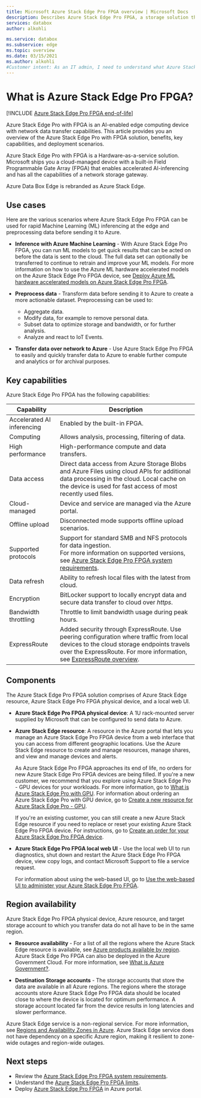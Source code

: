 ```yaml
---
title: Microsoft Azure Stack Edge Pro FPGA overview | Microsoft Docs
description: Describes Azure Stack Edge Pro FPGA, a storage solution that uses a physical device for network-based transfer into Azure.
services: databox
author: alkohli

ms.service: databox
ms.subservice: edge
ms.topic: overview
ms.date: 03/15/2021
ms.author: alkohli
#Customer intent: As an IT admin, I need to understand what Azure Stack Edge Pro FPGA is and how it works so I can use it to process and transform data before sending to Azure.
---
```

# What is Azure Stack Edge Pro FPGA?

[!INCLUDE [Azure Stack Edge Pro FPGA end-of-life](../../includes/azure-stack-edge-fpga-eol.md)]

Azure Stack Edge Pro with FPGA is an AI-enabled edge computing device with network data transfer capabilities. This article provides you an overview of the Azure Stack Edge Pro with FPGA solution, benefits, key capabilities, and deployment scenarios.

Azure Stack Edge Pro with FPGA is a Hardware-as-a-service solution. Microsoft ships you a cloud-managed device with a built-in Field Programmable Gate Array (FPGA) that enables accelerated AI-inferencing and has all the capabilities of a network storage gateway.

Azure Data Box Edge is rebranded as Azure Stack Edge.

## Use cases

Here are the various scenarios where Azure Stack Edge Pro FPGA can be used for rapid Machine Learning (ML) inferencing at the edge and preprocessing data before sending it to Azure.

- **Inference with Azure Machine Learning** - With Azure Stack Edge Pro FPGA, you can run ML models to get quick results that can be acted on before the data is sent to the cloud. The full data set can optionally be transferred to continue to retrain and improve your ML models. For more information on how to use the Azure ML hardware accelerated models on the Azure Stack Edge Pro FPGA device, see 
[Deploy Azure ML hardware accelerated models on Azure Stack Edge Pro FPGA](../machine-learning/how-to-deploy-fpga-web-service.md#deploy-to-a-local-edge-server).

- **Preprocess data** - Transform data before sending it to Azure to create a more actionable dataset. Preprocessing can be used to: 

    - Aggregate data.
    - Modify data, for example to remove personal data.
    - Subset data to optimize storage and bandwidth, or for further analysis.
    - Analyze and react to IoT Events. 

- **Transfer data over network to Azure** - Use Azure Stack Edge Pro FPGA to easily and quickly transfer data to Azure to enable further compute and analytics or for archival purposes. 

## Key capabilities

Azure Stack Edge Pro FPGA has the following capabilities:

|Capability |Description  |
|---------|---------|
|Accelerated AI inferencing| Enabled by the built-in FPGA.|
|Computing       |Allows analysis, processing, filtering of data.|
|High performance | High-performance compute and data transfers.|
|Data access     | Direct data access from Azure Storage Blobs and Azure Files using cloud APIs for additional data processing in the cloud. Local cache on the device is used for fast access of most recently used files.|
|Cloud-managed     |Device and service are managed via the Azure portal.  |
|Offline upload     | Disconnected mode supports offline upload scenarios.|
|Supported protocols     | Support for standard SMB and NFS protocols for data ingestion. <br> For more information on supported versions, see [Azure Stack Edge Pro FPGA system requirements](azure-stack-edge-system-requirements.md).|
|Data refresh     | Ability to refresh local files with the latest from cloud.|
|Encryption    | BitLocker support to locally encrypt data and secure data transfer to cloud over *https*.|
|Bandwidth throttling| Throttle to limit bandwidth usage during peak hours.|
|ExpressRoute | Added security through ExpressRoute. Use peering configuration where traffic from local devices to the cloud storage endpoints travels over the ExpressRoute. For more information, see [ExpressRoute overview](../expressroute/expressroute-introduction.md).

## Components

The Azure Stack Edge Pro FPGA solution comprises of Azure Stack Edge resource, Azure Stack Edge Pro FPGA physical device, and a local web UI.

* **Azure Stack Edge Pro FPGA physical device**: A 1U rack-mounted server supplied by Microsoft that can be configured to send data to Azure.
    
* **Azure Stack Edge resource**: A resource in the Azure portal that lets you manage an Azure Stack Edge Pro FPGA device from a web interface that you can access from different geographic locations. Use the Azure Stack Edge resource to create and manage resources, manage shares, and view and manage devices and alerts.
  
   <!--[The Azure Stack Edge service in Azure portal](media/data-box-overview/data-box-Edge-service1.png)-->

   As Azure Stack Edge Pro FPGA approaches its end of life, no orders for new Azure Stack Edge Pro FPGA devices are being filled. If you're a new customer, we recommend that you explore using Azure Stack Edge Pro - GPU devices for your workloads. For more information, go to [What is Azure Stack Edge Pro with GPU](azure-stack-edge-gpu-overview.md). For information about ordering an Azure Stack Edge Pro with GPU device, go to [Create a new resource for Azure Stack Edge Pro - GPU](azure-stack-edge-gpu-deploy-prep.md?tabs=azure-portal#create-a-new-resource).

   If you're an existing customer, you can still create a new Azure Stack Edge resource if you need to replace or reset your existing Azure Stack Edge Pro FPGA device. For instructions, go to [Create an order for your Azure Stack Edge Pro FPGA device](azure-stack-edge-deploy-prep.md#create-new-resource-for-existing-device).

* **Azure Stack Edge Pro FPGA local web UI** - Use the local web UI to run diagnostics, shut down and restart the Azure Stack Edge Pro FPGA device, view copy logs, and contact Microsoft Support to file a service request.

    <!--![The Azure Stack Edge Pro FPGA local web UI](media/data-box-Edge-overview/data-box-Edge-local-web-ui.png)-->

    For information about using the web-based UI, go to [Use the web-based UI to administer your Azure Stack Edge Pro FPGA](azure-stack-edge-manage-access-power-connectivity-mode.md).

## Region availability

Azure Stack Edge Pro FPGA physical device, Azure resource, and target storage account to which you transfer data do not all have to be in the same region.

- **Resource availability** - For a list of all the regions where the Azure Stack Edge resource is available, see [Azure products available by region](https://azure.microsoft.com/global-infrastructure/services/?products=databox&regions=all). Azure Stack Edge Pro FPGA can also be deployed in the Azure Government Cloud. For more information, see [What is Azure Government?](../azure-government/documentation-government-welcome.md).
    
- **Destination Storage accounts** - The storage accounts that store the data are available in all Azure regions. The regions where the storage accounts store Azure Stack Edge Pro FPGA data should be located close to where the device is located for optimum performance. A storage account located far from the device results in long latencies and slower performance.

Azure Stack Edge service is a non-regional service. For more information, see [Regions and Availability Zones in Azure](../availability-zones/az-overview.md). Azure Stack Edge service does not have dependency on a specific Azure region, making it resilient to zone-wide outages and region-wide outages.

## Next steps

- Review the [Azure Stack Edge Pro FPGA system requirements](azure-stack-edge-system-requirements.md).
- Understand the [Azure Stack Edge Pro FPGA limits](azure-stack-edge-limits.md).
- Deploy [Azure Stack Edge Pro FPGA](azure-stack-edge-deploy-prep.md) in Azure portal.